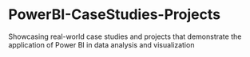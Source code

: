 # PowerBI-CaseStudies-Projects
Showcasing real-world case studies and projects that demonstrate the application of Power BI in data analysis and visualization
